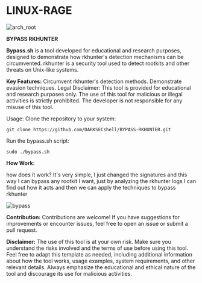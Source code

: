 # LINUX-RAGE

![arch_root](https://github.com/DARKSECshell/BYPASS-RKHUNTER/assets/121623691/7b8b8ea5-184e-441c-9309-0d1194269074)


**BYPASS RKHUNTER**

**Bypass.sh** is a tool developed for educational and research purposes, designed to demonstrate how rkhunter's detection mechanisms can be circumvented. rkhunter is a security tool used to detect rootkits and other threats on Unix-like systems.


**Key Features:**
Circumvent rkhunter's detection methods.
Demonstrate evasion techniques.
Legal Disclaimer:
This tool is provided for educational and research purposes only. The use of this tool for malicious or illegal activities is strictly prohibited. The developer is not responsible for any misuse of this tool.


Usage:
Clone the repository to your system:
```
git clone https://github.com/DARKSECshell/BYPASS-RKHUNTER.git
```
Run the bypass.sh script:
```
sudo ./bypass.sh
```

**How Work:**

how does it work? It's very simple, I just changed the signatures and this way I can bypass any rootkit I want, just by analyzing the rkhunter logs I can find out how it acts and then we can apply the techniques to bypass rkhunter

![bypass](https://github.com/DARKSECshell/BYPASS-ROOTKIT/assets/121623691/8abce1b9-30c4-46c1-99da-2227318c55d5)


**Contribution:**
Contributions are welcome! If you have suggestions for improvements or encounter issues, feel free to open an issue or submit a pull request.


**Disclaimer:**
The use of this tool is at your own risk. Make sure you understand the risks involved and the terms of use before using this tool.
Feel free to adapt this template as needed, including additional information about how the tool works, usage examples, system requirements, and other relevant details. Always emphasize the educational and ethical nature of the tool and discourage its use for malicious activities.
